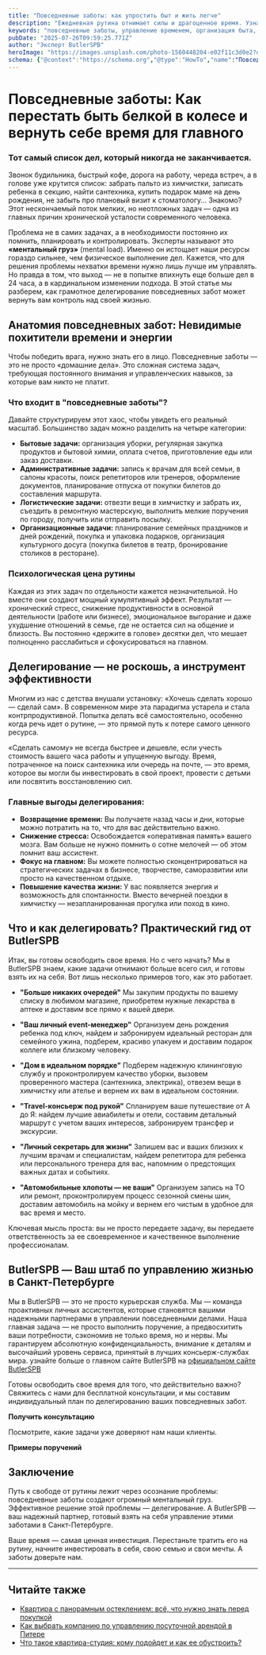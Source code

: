```yaml
---
title: "Повседневные заботы: как упростить быт и жить легче"
description: "Ежедневная рутина отнимает силы и драгоценное время. Узнайте, как грамотно организовать быт, делегировать задачи и освободить часы для отдыха и хобби."
keywords: "повседневные заботы, управление временем, организация быта, уборка дома, делегирование задач, помощь по дому, ButlerSPB"
pubDate: "2025-07-26T09:59:25.771Z"
author: "Эксперт ButlerSPB"
heroImage: "https://images.unsplash.com/photo-1560448204-e02f11c3d0e2?q=80&w=2070&auto=format&fit=crop"
schema: {"@context":"https://schema.org","@type":"HowTo","name":"Повседневные заботы: как упростить быт и жить легче","description":"Ежедневная рутина отнимает силы и драгоценное время. Узнайте, как грамотно организовать быт, делегировать задачи и освободить часы для отдыха и хобби.","image":{"@type":"ImageObject","url":"https://images.unsplash.com/photo-1560448204-e02f11c3d0e2?q=80&w=2070&auto=format&fit=crop"},"aggregateRating":{"@type":"AggregateRating","ratingValue":"4.8","reviewCount":376,"bestRating":"5","worstRating":"1"},"publisher":{"@type":"Organization","name":"Блог ButlerSPB","logo":{"@type":"ImageObject","url":"https://butlerspb-blog.netlify.app/favicon.ico"}},"mainEntityOfPage":{"@type":"WebPage","@id":"https://butlerspb-blog.netlify.app/blog/povsednevnye-zaboty/"}}
---
```

# Повседневные заботы: Как перестать быть белкой в колесе и вернуть себе время для главного

### Тот самый список дел, который никогда не заканчивается.

Звонок будильника, быстрый кофе, дорога на работу, череда встреч, а в голове уже крутится список: забрать пальто из химчистки, записать ребенка в секцию, найти сантехника, купить подарок маме на день рождения, не забыть про плановый визит к стоматологу... Знакомо? Этот нескончаемый поток мелких, но неотложных задач — одна из главных причин хронической усталости современного человека.

Проблема не в самих задачах, а в необходимости постоянно их помнить, планировать и контролировать. Эксперты называют это **«ментальный груз»** (mental load). Именно он истощает наши ресурсы гораздо сильнее, чем физическое выполнение дел. Кажется, что для решения проблемы нехватки времени нужно лишь лучше им управлять. Но правда в том, что выход — не в попытке впихнуть еще больше дел в 24 часа, а в кардинальном изменении подхода. В этой статье мы разберем, как грамотное делегирование повседневных забот может вернуть вам контроль над своей жизнью.

## Анатомия повседневных забот: Невидимые похитители времени и энергии

Чтобы победить врага, нужно знать его в лицо. Повседневные заботы — это не просто «домашние дела». Это сложная система задач, требующая постоянного внимания и управленческих навыков, за которые вам никто не платит.

### Что входит в "повседневные заботы"?

Давайте структурируем этот хаос, чтобы увидеть его реальный масштаб. Большинство задач можно разделить на четыре категории:

*   **Бытовые задачи:** организация уборки, регулярная закупка продуктов и бытовой химии, оплата счетов, приготовление еды или заказ доставки.
*   **Административные задачи:** запись к врачам для всей семьи, в салоны красоты, поиск репетиторов или тренеров, оформление документов, планирование отпуска от покупки билетов до составления маршрута.
*   **Логистические задачи:** отвезти вещи в химчистку и забрать их, съездить в ремонтную мастерскую, выполнить мелкие поручения по городу, получить или отправить посылку.
*   **Организационные задачи:** планирование семейных праздников и дней рождений, покупка и упаковка подарков, организация культурного досуга (покупка билетов в театр, бронирование столиков в ресторане).

### Психологическая цена рутины

Каждая из этих задач по отдельности кажется незначительной. Но вместе они создают мощный кумулятивный эффект. Результат — хронический стресс, снижение продуктивности в основной деятельности (работе или бизнесе), эмоциональное выгорание и даже ухудшение отношений в семье, где не остается сил на общение и близость. Вы постоянно «держите в голове» десятки дел, что мешает полноценно расслабиться и сфокусироваться на главном.

## Делегирование — не роскошь, а инструмент эффективности

Многим из нас с детства внушали установку: «Хочешь сделать хорошо — сделай сам». В современном мире эта парадигма устарела и стала контрпродуктивной. Попытка делать всё самостоятельно, особенно когда речь идет о рутине, — это прямой путь к потере самого ценного ресурса.

«Сделать самому» не всегда быстрее и дешевле, если учесть стоимость вашего часа работы и упущенную выгоду. Время, потраченное на поиск сантехника или очередь на почте, — это время, которое вы могли бы инвестировать в свой проект, провести с детьми или посвятить восстановлению сил.

### Главные выгоды делегирования:

*   **Возвращение времени:** Вы получаете назад часы и дни, которые можно потратить на то, что для вас действительно важно.
*   **Снижение стресса:** Освобождается «оперативная память» вашего мозга. Вам больше не нужно помнить о сотне мелочей — об этом помнит ваш ассистент.
*   **Фокус на главном:** Вы можете полностью сконцентрироваться на стратегических задачах в бизнесе, творчестве, саморазвитии или просто на качественном отдыхе.
*   **Повышение качества жизни:** У вас появляется энергия и возможность для спонтанности. Вместо вечерней поездки в химчистку — незапланированная прогулка или поход в кино.

## Что и как делегировать? Практический гид от ButlerSPB

Итак, вы готовы освободить свое время. Но с чего начать? Мы в ButlerSPB знаем, какие задачи отнимают больше всего сил, и готовы взять их на себя. Вот лишь несколько примеров того, как это работает.

*   **"Больше никаких очередей"**
    Мы закупим продукты по вашему списку в любимом магазине, приобретем нужные лекарства в аптеке и доставим все прямо к вашей двери.

*   **"Ваш личный event-менеджер"**
    Организуем день рождения ребенка под ключ, найдем и забронируем идеальный ресторан для семейного ужина, подберем, красиво упакуем и доставим подарок коллеге или близкому человеку.

*   **"Дом в идеальном порядке"**
    Подберем надежную клининговую службу и проконтролируем качество уборки, вызовем проверенного мастера (сантехника, электрика), отвезем вещи в химчистку или ателье и вернем их вам в идеальном состоянии.

*   **"Travel-консьерж под рукой"**
    Спланируем ваше путешествие от А до Я: найдем лучшие авиабилеты и отели, составим детальный маршрут с учетом ваших интересов, забронируем трансфер и экскурсии.

*   **"Личный секретарь для жизни"**
    Запишем вас и ваших близких к лучшим врачам и специалистам, найдем репетитора для ребенка или персонального тренера для вас, напомним о предстоящих важных датах и событиях.

*   **"Автомобильные хлопоты — не ваши"**
    Организуем запись на ТО или ремонт, проконтролируем процесс сезонной смены шин, доставим автомобиль на мойку и вернем его чистым в удобное для вас время и место.

Ключевая мысль проста: вы не просто передаете задачу, вы передаете ответственность за ее своевременное и качественное выполнение профессионалам.

## ButlerSPB — Ваш штаб по управлению жизнью в Санкт-Петербурге

Мы в ButlerSPB — это не просто курьерская служба. Мы — команда проактивных личных ассистентов, которые становятся вашими надежными партнерами в управлении повседневными делами. Наша главная задача — не просто выполнить поручение, а предвосхитить ваши потребности, сэкономив не только время, но и нервы. Мы гарантируем абсолютную конфиденциальность, внимание к деталям и высочайший уровень сервиса, принятый в лучших консьерж-службах мира. узнайте больше о главном сайте ButlerSPB на <a href="https://butlerspb.ru" target="_blank" rel="nofollow">официальном сайте ButlerSPB</a>

Готовы освободить свое время для того, что действительно важно? Свяжитесь с нами для бесплатной консультации, и мы составим индивидуальный план по делегированию ваших повседневных забот.

**Получить консультацию**

Посмотрите, какие задачи уже доверяют нам наши клиенты.

**Примеры поручений**

## Заключение

Путь к свободе от рутины лежит через осознание проблемы: повседневные заботы создают огромный ментальный груз. Эффективное решение этой проблемы — делегирование. А ButlerSPB — ваш надежный партнер, готовый взять на себя управление этими заботами в Санкт-Петербурге.

Ваше время — самая ценная инвестиция. Перестаньте тратить его на рутину, начните инвестировать в себя, свою семью и свои мечты. А заботы доверьте нам.

---

## Читайте также

*   [Квартира с панорамным остеклением: всё, что нужно знать перед покупкой](/blog/chto-takoe-kvartira-s-panoramnym-ostekleniem/)
*   [Как выбрать компанию по управлению посуточной арендой в Питере](/blog/kak-vybrat-kompaniyu-po-upravleniyu-posutochnoy-arendoy-v-pitere/)
*   [Что такое квартира-студия: кому подойдет и как ее обустроить?](/blog/chto-takoe-kvartira-studiya-i-komu-ona-podhodit/)

